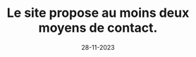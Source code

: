 ---
N: '102'
Rubrique: Identification et contact
title: Le site propose au moins deux moyens de contact.
detail: Le site propose au moins deux moyens de contact.
categories: [" Identification et contact"]
agrege: O4102-E016
opquast: '4102'
indiceebook: '16'
description: "Règle n° 016"
weight:  016
actif: '1'
layout: data
date: 28-11-2023
---